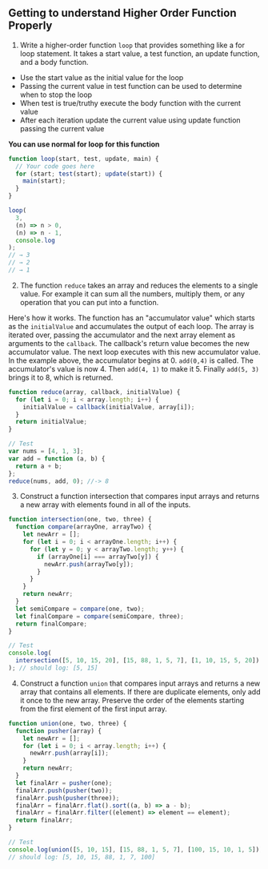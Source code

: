 ## Getting to understand Higher Order Function Properly

1. Write a higher-order function `loop` that provides something like a for loop statement. It takes a start value, a test function, an update function, and a body function.

- Use the start value as the initial value for the loop
- Passing the current value in test function can be used to determine when to stop the loop
- When test is true/truthy execute the body function with the current value
- After each iteration update the current value using update function passing the current value

**You can use normal for loop for this function**

```js
function loop(start, test, update, main) {
  // Your code goes here
  for (start; test(start); update(start)) {
    main(start);
  }
}

loop(
  3,
  (n) => n > 0,
  (n) => n - 1,
  console.log
);
// → 3
// → 2
// → 1
```

2. The function `reduce` takes an array and reduces the elements to a single value. For example it can sum all the numbers, multiply them, or any operation that you can put into a function.

Here's how it works. The function has an "accumulator value" which starts as the `initialValue` and accumulates the output of each loop. The array is iterated over, passing the accumulator and the next array element as arguments to the `callback`. The callback's return value becomes the new accumulator value. The next loop executes with this new accumulator value. In the example above, the accumulator begins at 0. `add(0,4)` is called. The accumulator's value is now 4. Then `add(4, 1)` to make it 5. Finally `add(5, 3)` brings it to 8, which is returned.

```js
function reduce(array, callback, initialValue) {
  for (let i = 0; i < array.length; i++) {
    initialValue = callback(initialValue, array[i]);
  }
  return initialValue;
}

// Test
var nums = [4, 1, 3];
var add = function (a, b) {
  return a + b;
};
reduce(nums, add, 0); //-> 8
```

3. Construct a function intersection that compares input arrays and returns a new array with elements found in all of the inputs.

```js
function intersection(one, two, three) {
  function compare(arrayOne, arrayTwo) {
    let newArr = [];
    for (let i = 0; i < arrayOne.length; i++) {
      for (let y = 0; y < arrayTwo.length; y++) {
        if (arrayOne[i] === arrayTwo[y]) {
          newArr.push(arrayTwo[y]);
        }
      }
    }
    return newArr;
  }
  let semiCompare = compare(one, two);
  let finalCompare = compare(semiCompare, three);
  return finalCompare;
}

// Test
console.log(
  intersection([5, 10, 15, 20], [15, 88, 1, 5, 7], [1, 10, 15, 5, 20])
); // should log: [5, 15]
```

4. Construct a function `union` that compares input arrays and returns a new array that contains all elements. If there are duplicate elements, only add it once to the new array. Preserve the order of the elements starting from the first element of the first input array.

```js
function union(one, two, three) {
  function pusher(array) {
    let newArr = [];
    for (let i = 0; i < array.length; i++) {
      newArr.push(array[i]);
    }
    return newArr;
  }
  let finalArr = pusher(one);
  finalArr.push(pusher(two));
  finalArr.push(pusher(three));
  finalArr = finalArr.flat().sort((a, b) => a - b);
  finalArr = finalArr.filter((element) => element == element);
  return finalArr;
}

// Test
console.log(union([5, 10, 15], [15, 88, 1, 5, 7], [100, 15, 10, 1, 5]));
// should log: [5, 10, 15, 88, 1, 7, 100]
```
